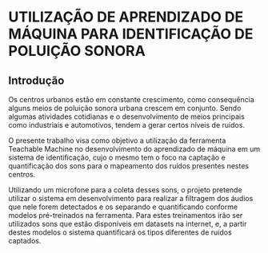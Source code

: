 # UTILIZAÇÃO DE APRENDIZADO DE MÁQUINA PARA IDENTIFICAÇÃO DE POLUIÇÃO SONORA

## Introdução

Os centros urbanos estão em constante crescimento, como consequência alguns meios de poluição sonora urbana crescem em conjunto. Sendo algumas atividades cotidianas e o desenvolvimento de meios principais como industriais e automotivos, tendem a gerar certos níveis de ruídos.

O presente trabalho visa como objetivo a utilização da ferramenta Teachable Machine no desenvolvimento do aprendizado de máquina em um sistema de identificação, cujo o mesmo tem o foco na captação e quantificação dos sons para o mapeamento dos ruídos presentes nestes centros.

Utilizando um microfone para a coleta desses sons, o projeto pretende utilizar o sistema em desenvolvimento para realizar a filtragem dos áudios que nele forem detectados e os separando e quantificando conforme modelos pré-treinados na ferramenta. Para estes treinamentos irão ser utilizados sons que estão disponíveis em datasets na internet, e, a partir destes modelos o sistema quantificará os tipos diferentes de ruídos captados.
